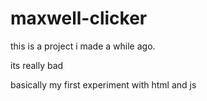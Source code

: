 # maxwell-clicker

this is a project i made a while ago.

its really bad

basically my first experiment with html and js
